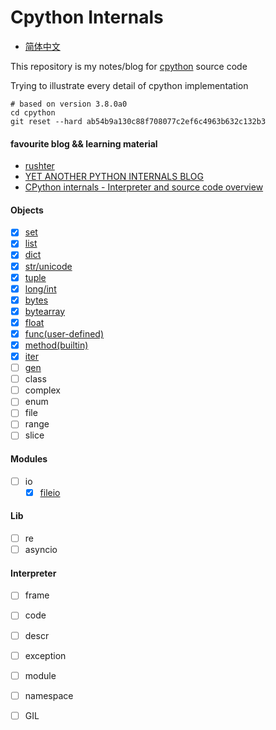 # Cpython Internals
* [简体中文](https://github.com/zpoint/Cpython-Internals/blob/master/README_CN.md)

This repository is my notes/blog for [cpython](https://github.com/python/cpython) source code

Trying to illustrate every detail of cpython implementation

    # based on version 3.8.0a0
    cd cpython
    git reset --hard ab54b9a130c88f708077c2ef6c4963b632c132b3

#### favourite blog && learning material
* [rushter](https://rushter.com/)
* [YET ANOTHER PYTHON INTERNALS BLOG](https://pythoninternal.wordpress.com/)
* [CPython internals - Interpreter and source code overview](https://www.youtube.com/watch?v=LhadeL7_EIU&list=PLzV58Zm8FuBL6OAv1Yu6AwXZrnsFbbR0S)

#### Objects
 - [x] [set](https://github.com/zpoint/Cpython-Internals/blob/master/BasicObject/set/set.md)
 - [x] [list](https://github.com/zpoint/Cpython-Internals/blob/master/BasicObject/list/list.md)
 - [x] [dict](https://github.com/zpoint/Cpython-Internals/blob/master/BasicObject/dict/dict.md)
 - [x] [str/unicode](https://github.com/zpoint/Cpython-Internals/blob/master/BasicObject/str/str.md)
 - [x] [tuple](https://github.com/zpoint/Cpython-Internals/blob/master/BasicObject/tuple/tuple.md)
 - [x] [long/int](https://github.com/zpoint/Cpython-Internals/blob/master/BasicObject/long/long.md)
 - [x] [bytes](https://github.com/zpoint/Cpython-Internals/blob/master/BasicObject/bytes/bytes.md)
 - [x] [bytearray](https://github.com/zpoint/Cpython-Internals/blob/master/BasicObject/bytearray/bytearray.md)
 - [x] [float](https://github.com/zpoint/Cpython-Internals/blob/master/BasicObject/float/float.md)
 - [x] [func(user-defined)](https://github.com/zpoint/Cpython-Internals/blob/master/BasicObject/func/func.md)
 - [x] [method(builtin)](https://github.com/zpoint/Cpython-Internals/blob/master/BasicObject/method/method.md)
 - [x] [iter](https://github.com/zpoint/Cpython-Internals/blob/master/BasicObject/iter/iter.md)
 - [ ] [gen](https://github.com/zpoint/Cpython-Internals/blob/master/BasicObject/gen/gen.md)
 - [ ] class
 - [ ] complex
 - [ ] enum
 - [ ] file
 - [ ] range
 - [ ] slice

#### Modules

 - [ ] io
 	- [x] [fileio](https://github.com/zpoint/Cpython-Internals/blob/master/Modules/io/fileio/fileio.md)

#### Lib

 - [ ] re
 - [ ] asyncio

#### Interpreter

 - [ ] frame
 - [ ] code
 - [ ] descr
 - [ ] exception
 - [ ] module
 - [ ] namespace
 - [ ] GIL


